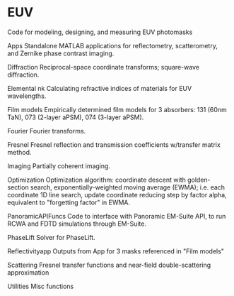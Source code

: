 # EUV
Code for modeling, designing, and measuring EUV photomasks

Apps
	Standalone MATLAB applications for reflectometry, scatterometry, and Zernike phase contrast imaging. 

Diffraction
	Reciprocal-space coordinate transforms; square-wave diffraction. 

Elemental nk
	Calculating refractive indices of materials for EUV wavelengths.

Film models
	Empirically determined film models for 3 absorbers: 131 (60nm TaN), 073 (2-layer aPSM), 074 (3-layer aPSM).
	
Fourier
	Fourier transforms.

Fresnel
	Fresnel reflection and transmission coefficients w/transfer matrix method. 

Imaging
	Partially coherent imaging.

Optimization
	Optimization algorithm: coordinate descent with golden-section search, exponentially-weighted moving average (EWMA); i.e. each coordinate 1D line search, update coordinate reducing step by factor alpha, equivalent to "forgetting factor" in EWMA.
	
PanoramicAPIFuncs
	Code to interface with Panoramic EM-Suite API, to run RCWA and FDTD simulations through EM-Suite. 

PhaseLift
	Solver for PhaseLift.

Reflectivityapp
	Outputs from App for 3 masks referenced in "Film models"

Scattering
	Fresnel transfer functions and near-field double-scattering approximation 
	
Utilities
	Misc functions